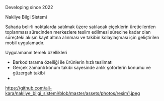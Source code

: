 Developing since 2022 

Nakliye Bilgi Sistemi

Sahada belirli noktalarda satılmak üzere satılacak çiçeklerin üreticilerden toplanması sürecinden merkezlere teslim edilmesi sürecine kadar olan süreçteki akışın kayıt altına alınması ve takibin kolaylaşması için geliştirilen mobil uygulamadır.

Uygulamanın temek özellikleri
- Barkod tarama özelliği ile ürünlerin hızlı teslimatı
- Gerçek zamanlı konum takibi sayesinde anlık şoförlerin konumu ve güzergah takibi
- 

https://github.com/ali-kara/nakliye_bilgi_sistemi/blob/master/assets/photos/resim1.jpeg
